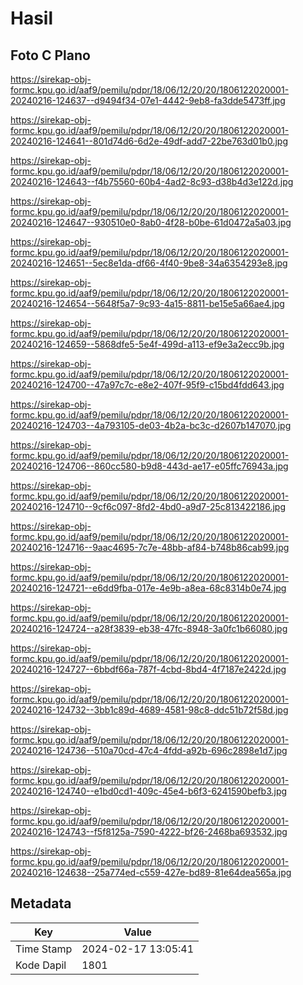 # Hasil

## Foto C Plano

https://sirekap-obj-formc.kpu.go.id/aaf9/pemilu/pdpr/18/06/12/20/20/1806122020001-20240216-124637--d9494f34-07e1-4442-9eb8-fa3dde5473ff.jpg

https://sirekap-obj-formc.kpu.go.id/aaf9/pemilu/pdpr/18/06/12/20/20/1806122020001-20240216-124641--801d74d6-6d2e-49df-add7-22be763d01b0.jpg

https://sirekap-obj-formc.kpu.go.id/aaf9/pemilu/pdpr/18/06/12/20/20/1806122020001-20240216-124643--f4b75560-60b4-4ad2-8c93-d38b4d3e122d.jpg

https://sirekap-obj-formc.kpu.go.id/aaf9/pemilu/pdpr/18/06/12/20/20/1806122020001-20240216-124647--930510e0-8ab0-4f28-b0be-61d0472a5a03.jpg

https://sirekap-obj-formc.kpu.go.id/aaf9/pemilu/pdpr/18/06/12/20/20/1806122020001-20240216-124651--5ec8e1da-df66-4f40-9be8-34a6354293e8.jpg

https://sirekap-obj-formc.kpu.go.id/aaf9/pemilu/pdpr/18/06/12/20/20/1806122020001-20240216-124654--5648f5a7-9c93-4a15-8811-be15e5a66ae4.jpg

https://sirekap-obj-formc.kpu.go.id/aaf9/pemilu/pdpr/18/06/12/20/20/1806122020001-20240216-124659--5868dfe5-5e4f-499d-a113-ef9e3a2ecc9b.jpg

https://sirekap-obj-formc.kpu.go.id/aaf9/pemilu/pdpr/18/06/12/20/20/1806122020001-20240216-124700--47a97c7c-e8e2-407f-95f9-c15bd4fdd643.jpg

https://sirekap-obj-formc.kpu.go.id/aaf9/pemilu/pdpr/18/06/12/20/20/1806122020001-20240216-124703--4a793105-de03-4b2a-bc3c-d2607b147070.jpg

https://sirekap-obj-formc.kpu.go.id/aaf9/pemilu/pdpr/18/06/12/20/20/1806122020001-20240216-124706--860cc580-b9d8-443d-ae17-e05ffc76943a.jpg

https://sirekap-obj-formc.kpu.go.id/aaf9/pemilu/pdpr/18/06/12/20/20/1806122020001-20240216-124710--9cf6c097-8fd2-4bd0-a9d7-25c813422186.jpg

https://sirekap-obj-formc.kpu.go.id/aaf9/pemilu/pdpr/18/06/12/20/20/1806122020001-20240216-124716--9aac4695-7c7e-48bb-af84-b748b86cab99.jpg

https://sirekap-obj-formc.kpu.go.id/aaf9/pemilu/pdpr/18/06/12/20/20/1806122020001-20240216-124721--e6dd9fba-017e-4e9b-a8ea-68c8314b0e74.jpg

https://sirekap-obj-formc.kpu.go.id/aaf9/pemilu/pdpr/18/06/12/20/20/1806122020001-20240216-124724--a28f3839-eb38-47fc-8948-3a0fc1b66080.jpg

https://sirekap-obj-formc.kpu.go.id/aaf9/pemilu/pdpr/18/06/12/20/20/1806122020001-20240216-124727--6bbdf66a-787f-4cbd-8bd4-4f7187e2422d.jpg

https://sirekap-obj-formc.kpu.go.id/aaf9/pemilu/pdpr/18/06/12/20/20/1806122020001-20240216-124732--3bb1c89d-4689-4581-98c8-ddc51b72f58d.jpg

https://sirekap-obj-formc.kpu.go.id/aaf9/pemilu/pdpr/18/06/12/20/20/1806122020001-20240216-124736--510a70cd-47c4-4fdd-a92b-696c2898e1d7.jpg

https://sirekap-obj-formc.kpu.go.id/aaf9/pemilu/pdpr/18/06/12/20/20/1806122020001-20240216-124740--e1bd0cd1-409c-45e4-b6f3-6241590befb3.jpg

https://sirekap-obj-formc.kpu.go.id/aaf9/pemilu/pdpr/18/06/12/20/20/1806122020001-20240216-124743--f5f8125a-7590-4222-bf26-2468ba693532.jpg

https://sirekap-obj-formc.kpu.go.id/aaf9/pemilu/pdpr/18/06/12/20/20/1806122020001-20240216-124638--25a774ed-c559-427e-bd89-81e64dea565a.jpg


## Metadata

| Key        | Value               |
| ---------- | ------------------- |
| Time Stamp | 2024-02-17 13:05:41 |
| Kode Dapil | 1801                |



